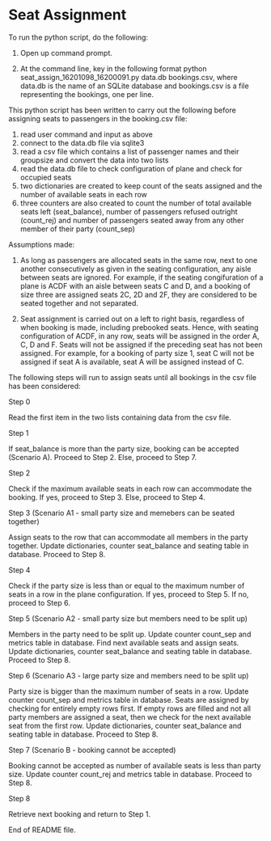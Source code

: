 # Seat Assignment


To run the python script, do the following:

1. Open up command prompt.

2. At the command line, key in the following format python seat_assign_16201098_16200091.py data.db bookings.csv, 
    where data.db is the name of an SQLite database and bookings.csv is a file representing the bookings, one per line.

This python script has been written to carry out the following before assigning seats to passengers in the booking.csv file:

1. read user command and input as above
2. connect to the data.db file via sqlite3
3. read a csv file which contains a list of passenger names and their groupsize and convert the data into two lists
4. read the data.db file to check configuration of plane and check for occupied seats
5. two dictionaries are created to keep count of the seats assigned and the number of available seats in each row
6. three counters are also created to count the number of total available seats left (seat_balance), number of passengers refused outright (count_rej) and number of passengers seated away from any other member of their party (count_sep)


Assumptions made:

1. As long as passengers are allocated seats in the same row, next to one another consecutively as given in the seating configuration, any  aisle between seats are ignored. For example, if the seating congifuration of a plane is ACDF with an aisle between seats C and D, and a booking of size three are assigned seats 2C, 2D and 2F, they are considered to be seated together and not separated.

2. Seat assignment is carried out on a left to right basis, regardless of when booking is made, including prebooked seats. Hence, with seating configuration of ACDF, in any row, seats will be assigned in the order A, C, D and F. Seats will not be assigned if the preceding seat has not been assigned. For example, for a booking of party size 1, seat C will not be assigned if seat A is available, seat A will be assigned instead of C.


The following steps will run to assign seats until all bookings in the csv file has been considered:

Step 0

Read the first item in the two lists containing data from the csv file.

Step 1

If seat_balance is more than the party size, booking can be accepted (Scenario A). Proceed to Step 2. Else, proceed to Step 7.

Step 2 

Check if the maximum available seats in each row can accommodate the booking. If yes, proceed to Step 3. Else, proceed to Step  4.

Step 3 (Scenario A1 - small party size and memebers can be seated together) 

Assign seats to the row that can accommodate all members in the party together. Update dictionaries, counter seat_balance and seating table in database. Proceed to Step 8.

Step 4 

Check if the party size is less than or equal to the maximum number of seats in a row in the plane configuration. If yes, proceed to Step 5. If no, proceed to Step 6.

Step 5 (Scenario A2 - small party size but members need to be split up)

Members in the party need to be split up. Update counter count_sep and metrics table in database. Find next available seats and assign seats. Update dictionaries, counter seat_balance and seating table in database. Proceed to Step 8.

Step 6 (Scenario A3 - large party size and members need to be split up)

Party size is bigger than the maximum number of seats in a row. Update counter count_sep and metrics table in database. Seats are assigned by checking for entirely empty rows first. If empty rows are filled and not all party members are assigned a seat, then we check for the next available seat from the first row. Update dictionaries, counter seat_balance and seating table in database. Proceed to Step 8.

Step 7 (Scenario B - booking cannot be accepted)

Booking cannot be accepted as number of available seats is less than party size. Update counter count_rej and metrics table in database. Proceed to Step 8.

Step 8

Retrieve next booking and return to Step 1.

End of README file.
